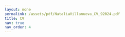 ```yaml
---
layout: none
permalink: /assets/pdf/NataliaVillanueva_CV_92024.pdf
title: CV
nav: true
nav_order: 4
---
```


